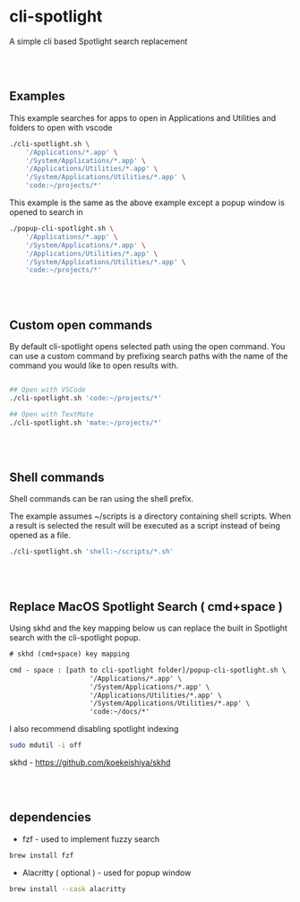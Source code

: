 # cli-spotlight
A simple cli based Spotlight search replacement


<br/><br/>

## Examples

This example searches for apps to open in Applications and Utilities and folders to open
with vscode
``` sh
./cli-spotlight.sh \
    '/Applications/*.app' \
    '/System/Applications/*.app' \
    '/Applications/Utilities/*.app' \
    '/System/Applications/Utilities/*.app' \
    'code:~/projects/*'
```

This example is the same as the above example except a popup window is opened to search in
``` sh
./popup-cli-spotlight.sh \
    '/Applications/*.app' \
    '/System/Applications/*.app' \
    '/Applications/Utilities/*.app' \
    '/System/Applications/Utilities/*.app' \
    'code:~/projects/*'
```


<br/><br/>

## Custom open commands
By default cli-spotlight opens selected path using the open command. You can use a custom command
by prefixing search paths with the name of the command you would like to open results with.

``` sh

## Open with VSCode
./cli-spotlight.sh 'code:~/projects/*'

## Open with TextMate
./cli-spotlight.sh 'mate:~/projects/*'
```


<br/><br/>

## Shell commands
Shell commands can be ran using the shell prefix.

The example assumes ~/scripts is a directory containing shell scripts. When a result is selected
the result will be executed as a script instead of being opened as a file.
``` sh
./cli-spotlight.sh 'shell:~/scripts/*.sh'
```


<br/><br/>

## Replace MacOS Spotlight Search ( cmd+space )
Using skhd and the key mapping below us can replace the built in Spotlight search with the 
cli-spotlight popup.

``` txt
# skhd (cmd+space) key mapping

cmd - space : [path to cli-spotlight folder]/popup-cli-spotlight.sh \
                    '/Applications/*.app' \
                    '/System/Applications/*.app' \
                    '/Applications/Utilities/*.app' \
                    '/System/Applications/Utilities/*.app' \
                    'code:~/docs/*'
```

I also recommend disabling spotlight indexing
``` sh
sudo mdutil -i off
```

skhd - https://github.com/koekeishiya/skhd

<br/><br/>

## dependencies

- fzf - used to implement fuzzy search
``` sh
brew install fzf
```


- Alacritty ( optional ) - used for popup window
``` sh
brew install --cask alacritty
```